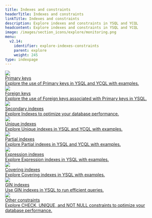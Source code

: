 ```yaml
---
title: Indexes and constraints
headerTitle: Indexes and constraints
linkTitle: Indexes and constraints
description: Explore indexes and constraints in YSQL and YCQL
headcontent: Explore indexes and constraints in YSQL and YCQL
image: /images/section_icons/explore/monitoring.png
menu:
  v2.14:
    identifier: explore-indexes-constraints
    parent: explore
    weight: 245
type: indexpage
---
```


<div class="row">

   <div class="col-12 col-md-6 col-lg-12 col-xl-6">
    <a class="section-link icon-offset" href="primary-key-ysql/">
      <div class="head">
        <img class="icon" src="/images/section_icons/develop/learn.png" aria-hidden="true"/>
        <div class="title">Primary keys</div>
      </div>
      <div class="body">
          Explore the use of Primary keys in YSQL and YCQL with examples.
      </div>
    </a>
  </div>

   <div class="col-12 col-md-6 col-lg-12 col-xl-6">
    <a class="section-link icon-offset" href="foreign-key-ysql/">
      <div class="head">
        <img class="icon" src="/images/section_icons/develop/learn.png" aria-hidden="true"/>
        <div class="title">Foreign keys</div>
      </div>
      <div class="body">
          Explore the use of Foreign keys associated with Primary keys in YSQL.
      </div>
    </a>
  </div>
 <div class="col-12 col-md-6 col-lg-12 col-xl-6">
    <a class="section-link icon-offset" href="secondary-indexes/">
      <div class="head">
        <img class="icon" src="/images/section_icons/develop/learn.png" aria-hidden="true"/>
        <div class="title">Secondary indexes</div>
      </div>
      <div class="body">
          Explore Indexes to optimize your database performance.
      </div>
    </a>
  </div>

  <div class="col-12 col-md-6 col-lg-12 col-xl-6">
    <a class="section-link icon-offset" href="unique-index-ysql/">
      <div class="head">
        <img class="icon" src="/images/section_icons/develop/learn.png" aria-hidden="true"/>
        <div class="title">Unique indexes</div>
      </div>
      <div class="body">
          Explore Unique indexes in YSQL and YCQL with examples.
      </div>
    </a>
  </div>

  <div class="col-12 col-md-6 col-lg-12 col-xl-6">
    <a class="section-link icon-offset" href="partial-index-ysql/">
      <div class="head">
        <img class="icon" src="/images/section_icons/develop/learn.png" aria-hidden="true"/>
        <div class="title">Partial indexes</div>
      </div>
      <div class="body">
          Explore Partial indexes in YSQL and YCQL with examples.
      </div>
    </a>
  </div>

  <div class="col-12 col-md-6 col-lg-12 col-xl-6">
    <a class="section-link icon-offset" href="expression-index-ysql/">
      <div class="head">
        <img class="icon" src="/images/section_icons/develop/learn.png" aria-hidden="true"/>
        <div class="title">Expression indexes</div>
      </div>
      <div class="body">
          Explore Expression indexes in YSQL with examples.
      </div>
    </a>
  </div>

   <div class="col-12 col-md-6 col-lg-12 col-xl-6">
    <a class="section-link icon-offset" href="covering-index-ysql/">
      <div class="head">
        <img class="icon" src="/images/section_icons/develop/learn.png" aria-hidden="true"/>
        <div class="title">Covering indexes</div>
      </div>
      <div class="body">
          Explore Covering indexes in YSQL with examples.
      </div>
    </a>
  </div>

  <div class="col-12 col-md-6 col-lg-12 col-xl-6">
    <a class="section-link icon-offset" href="gin/">
      <div class="head">
        <img class="icon" src="/images/section_icons/develop/learn.png" aria-hidden="true"/>
        <div class="title">GIN indexes</div>
      </div>
      <div class="body">
          Use GIN indexes in YSQL to run efficient queries.
      </div>
    </a>
  </div>

  <div class="col-12 col-md-6 col-lg-12 col-xl-6">
    <a class="section-link icon-offset" href="other-constraints/">
      <div class="head">
        <img class="icon" src="/images/section_icons/develop/learn.png" aria-hidden="true"/>
        <div class="title">Other constraints</div>
      </div>
      <div class="body">
          Explore CHECK, UNIQUE, and NOT NULL constraints to optimize your database performance.
      </div>
    </a>
 </div>
</div>
